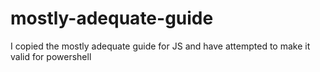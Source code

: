 # mostly-adequate-guide
I copied the mostly adequate guide for JS and have attempted to make it valid for powershell 

